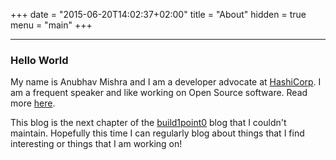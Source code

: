 +++
date = "2015-06-20T14:02:37+02:00"
title = "About"
hidden = true
menu = "main"
+++

***

### Hello World

My name is Anubhav Mishra and I am a developer advocate at [HashiCorp](https://hashicorp.com). I am a frequent speaker and like working on Open Source software.
Read more [here](https://anubhavmishra.me).

This blog is the next chapter of the [build1point0](https://build1point0.tumblr.com) blog that I couldn't maintain. Hopefully this time I can regularly blog about things that I find interesting or things that I am working on!